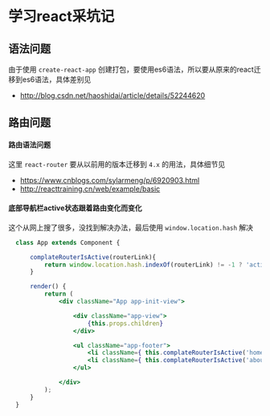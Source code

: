 # 学习react采坑记

## 语法问题
由于使用 `create-react-app` 创建打包，要使用es6语法，所以要从原来的react迁移到es6语法，具体差别见
* http://blog.csdn.net/haoshidai/article/details/52244620

## 路由问题
#### 路由语法问题
这里 `react-router` 要从以前用的版本迁移到 `4.x` 的用法，具体细节见
* https://www.cnblogs.com/sylarmeng/p/6920903.html
* http://reacttraining.cn/web/example/basic
#### 底部导航栏active状态跟着路由变化而变化
这个从网上搜了很多，没找到解决办法，最后使用 `window.location.hash` 解决
```jsx
  class App extends Component {

      complateRouterIsActive(routerLink){
          return window.location.hash.indexOf(routerLink) != -1 ? 'active' : ''
      }

      render() {
          return (
              <div className="App app-init-view">

                  <div className="app-view">
                      {this.props.children}
                  </div>

                  <ul className="app-footer">
                      <li className={ this.complateRouterIsActive('home') }><Link to="/home">主页</Link></li>
                      <li className={ this.complateRouterIsActive('about') }><Link to="/about">关于</Link></li>
                  </ul>

              </div>
          );
      }
  }
```
